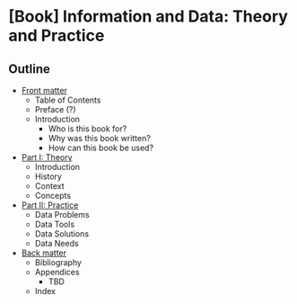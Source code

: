# [Book] Information and Data: Theory and Practice

## Outline

- [Front matter](chapters/0-front-matter/)
    - Table of Contents
    - Preface (?)
    - Introduction
        - Who is this book for?
        - Why was this book written?
        - How can this book be used?
- [Part I: Theory](chapters/1-part-one-theory/)
    - Introduction
    - History
    - Context
    - Concepts
- [Part II: Practice](chapters/2-part-two-practice/)
    - Data Problems
    - Data Tools
    - Data Solutions
    - Data Needs
- [Back matter](chapters/999-back-matter/)
    - Bibliography
    - Appendices
        - TBD
    - Index
